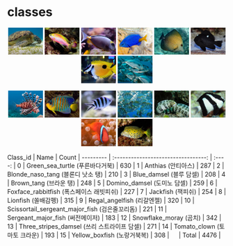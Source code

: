 # classes
<p align="center">
  <img src="/classes/0.jpg" width="80"/>
  <img src="/classes/1.jpg" width="80"/>
  <img src="/classes/2.jpg" width="80"/>
  <img src="/classes/3.jpg" width="80"/>
  <img src="/classes/4.jpg" width="80"/>
  <img src="/classes/5.jpg" width="80"/>
  <img src="/classes/6.jpg" width="80"/>
  <img src="/classes/7.jpg" width="80"/>
</p>

<p align="center">
  <img src="/classes/8.jpg" width="80"/>
  <img src="/classes/9.jpg" width="80"/>
  <img src="/classes/10.jpg" width="80"/>
  <img src="/classes/11.jpg" width="80"/>
  <img src="/classes/12.jpg" width="80"/>
  <img src="/classes/13.jpg" width="80"/>
  <img src="/classes/14.jpg" width="80"/>
  <img src="/classes/15.jpg" width="80"/>
</p>
Class_id  |                 Name                | Count |
--------- | :---------------------------------: | :----: |
0         |      Green_sea_turtle (푸른바다거북)               | 630 |
1         |      Anthias (안티아스)                        | 287 |
2         |      Blonde_naso_tang (블론디 낫소 탱)               | 210 |
3         |      Blue_damsel (블루 담셀)                    | 208 |
4         |      Brown_tang (브라운 탱)                     | 248 |
5         |      Domino_damsel (도미노 담셀)                  | 259 |
6         |      Foxface_rabbitfish (폭스페이스 래빗피쉬)             | 227 |
7         |      Jackfish (잭피쉬)                       | 254 |
8         |      Lionfish (쏠배감펭)                       | 315 |
9         |      Regal_angelfish (리갈엔젤)                | 320 |
10        |      Scissortail_sergeant_major_fish (검은줄꼬리돔)        | 221 |
11        |      Sergeant_major_fish (써전메이저)            | 183 |
12        |      Snowflake_moray (곰치)                | 342 |
13        |      Three_stripes_damsel (쓰리 스트라이프 담셀)           | 271 |
14        |      Tomato_clown (토마토 크라운)                   | 193 |
15        |      Yellow_boxfish (노랑거북복)                 | 308 |
　        |      Total                   | 4476 |
